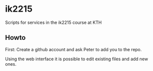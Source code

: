 ik2215
======

Scripts for services in the ik2215 course at KTH


Howto
-----
First:
Create a github account and ask Peter to add you to the repo.

Using the web interface it is possible to edit existing files and add new ones.

